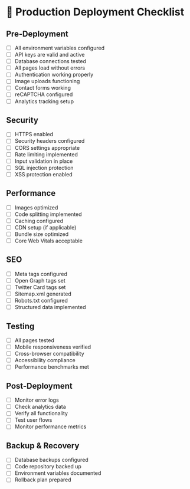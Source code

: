 # 🚀 Production Deployment Checklist

## Pre-Deployment
- [ ] All environment variables configured
- [ ] API keys are valid and active
- [ ] Database connections tested
- [ ] All pages load without errors
- [ ] Authentication working properly
- [ ] Image uploads functioning
- [ ] Contact forms working
- [ ] reCAPTCHA configured
- [ ] Analytics tracking setup

## Security
- [ ] HTTPS enabled
- [ ] Security headers configured
- [ ] CORS settings appropriate
- [ ] Rate limiting implemented
- [ ] Input validation in place
- [ ] SQL injection protection
- [ ] XSS protection enabled

## Performance
- [ ] Images optimized
- [ ] Code splitting implemented
- [ ] Caching configured
- [ ] CDN setup (if applicable)
- [ ] Bundle size optimized
- [ ] Core Web Vitals acceptable

## SEO
- [ ] Meta tags configured
- [ ] Open Graph tags set
- [ ] Twitter Card tags set
- [ ] Sitemap.xml generated
- [ ] Robots.txt configured
- [ ] Structured data implemented

## Testing
- [ ] All pages tested
- [ ] Mobile responsiveness verified
- [ ] Cross-browser compatibility
- [ ] Accessibility compliance
- [ ] Performance benchmarks met

## Post-Deployment
- [ ] Monitor error logs
- [ ] Check analytics data
- [ ] Verify all functionality
- [ ] Test user flows
- [ ] Monitor performance metrics

## Backup & Recovery
- [ ] Database backups configured
- [ ] Code repository backed up
- [ ] Environment variables documented
- [ ] Rollback plan prepared
